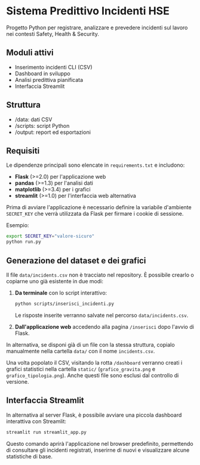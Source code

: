 # Sistema Predittivo Incidenti HSE

Progetto Python per registrare, analizzare e prevedere incidenti sul lavoro nei contesti Safety, Health & Security.

## Moduli attivi
- Inserimento incidenti CLI (CSV)
- Dashboard in sviluppo
- Analisi predittiva pianificata
- Interfaccia Streamlit

## Struttura
- /data: dati CSV
- /scripts: script Python
- /output: report ed esportazioni

## Requisiti
Le dipendenze principali sono elencate in `requirements.txt` e includono:

- **Flask** (>=2.0) per l'applicazione web
- **pandas** (>=1.3) per l'analisi dati
- **matplotlib** (>=3.4) per i grafici
- **streamlit** (>=1.0) per l'interfaccia web alternativa

Prima di avviare l'applicazione è necessario definire la variabile
d'ambiente `SECRET_KEY` che verrà utilizzata da Flask per firmare i cookie
di sessione.

Esempio:

```bash
export SECRET_KEY="valore-sicuro"
python run.py
```

## Generazione del dataset e dei grafici

Il file `data/incidents.csv` non è tracciato nel repository. È possibile
crearlo o copiarne uno già esistente in due modi:

1. **Da terminale** con lo script interattivo:

   ```bash
   python scripts/inserisci_incidenti.py
   ```

   Le risposte inserite verranno salvate nel percorso `data/incidents.csv`.

2. **Dall'applicazione web** accedendo alla pagina `/inserisci` dopo
   l'avvio di Flask.

In alternativa, se disponi già di un file con la stessa struttura,
copialo manualmente nella cartella `data/` con il nome `incidents.csv`.

Una volta popolato il CSV, visitando la rotta `/dashboard` verranno creati i
grafici statistici nella cartella `static/` (`grafico_gravita.png` e
`grafico_tipologia.png`). Anche questi file sono esclusi dal controllo di
versione.

## Interfaccia Streamlit

In alternativa al server Flask, è possibile avviare una piccola dashboard
interattiva con Streamlit:

```bash
streamlit run streamlit_app.py
```

Questo comando aprirà l'applicazione nel browser predefinito, permettendo di
consultare gli incidenti registrati, inserirne di nuovi e visualizzare alcune
statistiche di base.
